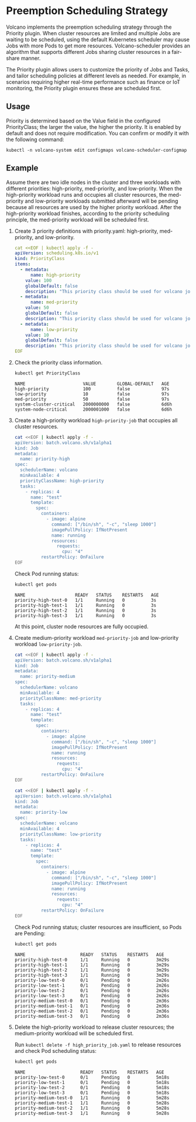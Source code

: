 # Preemption Scheduling Strategy

Volcano implements the preemption scheduling strategy through the Priority plugin. When cluster resources are limited and multiple Jobs are waiting to be scheduled, using the default Kubernetes scheduler may cause Jobs with more Pods to get more resources. Volcano-scheduler provides an algorithm that supports different Jobs sharing cluster resources in a fair-share manner.

The Priority plugin allows users to customize the priority of Jobs and Tasks, and tailor scheduling policies at different levels as needed. For example, in scenarios requiring higher real-time performance such as finance or IoT monitoring, the Priority plugin ensures these are scheduled first.

## Usage

Priority is determined based on the Value field in the configured PriorityClass; the larger the value, the higher the priority. It is enabled by default and does not require modification. You can confirm or modify it with the following command:

```shell
kubectl -n volcano-system edit configmaps volcano-scheduler-configmap
```

## Example

Assume there are two idle nodes in the cluster and three workloads with different priorities: high-priority, med-priority, and low-priority. When the high-priority workload runs and occupies all cluster resources, the med-priority and low-priority workloads submitted afterward will be pending because all resources are used by the higher priority workload. After the high-priority workload finishes, according to the priority scheduling principle, the med-priority workload will be scheduled first.

1. Create 3 priority definitions with priority.yaml: high-priority, med-priority, and low-priority.

    ```yaml title="View priority.yaml"
    cat <<EOF | kubectl apply -f - 
    apiVersion: scheduling.k8s.io/v1 
    kind: PriorityClass 
    items: 
      - metadata: 
          name: high-priority 
        value: 100 
        globalDefault: false 
        description: "This priority class should be used for volcano job only." 
      - metadata: 
          name: med-priority 
        value: 50 
        globalDefault: false 
        description: "This priority class should be used for volcano job only." 
      - metadata: 
          name: low-priority 
        value: 10 
        globalDefault: false 
        description: "This priority class should be used for volcano job only." 
    EOF
    ```

2. Check the priority class information.

    ```bash
    kubectl get PriorityClass
    ```
    ```console
    NAME                      VALUE        GLOBAL-DEFAULT   AGE  
    high-priority             100          false            97s  
    low-priority              10           false            97s  
    med-priority              50           false            97s  
    system-cluster-critical   2000000000   false            6d6h  
    system-node-critical      2000001000   false            6d6h
    ```

3. Create a high-priority workload `high-priority-job` that occupies all cluster resources.

    ```bash title="View high-priority-job"
    cat <<EOF | kubectl apply -f -  
    apiVersion: batch.volcano.sh/v1alpha1  
    kind: Job  
    metadata:  
      name: priority-high  
    spec:  
      schedulerName: volcano  
      minAvailable: 4  
      priorityClassName: high-priority  
      tasks:  
        - replicas: 4  
          name: "test"  
          template:  
            spec:  
              containers:  
                - image: alpine  
                  command: ["/bin/sh", "-c", "sleep 1000"]  
                  imagePullPolicy: IfNotPresent  
                  name: running  
                  resources:  
                    requests:  
                      cpu: "4"  
              restartPolicy: OnFailure  
    EOF
    ```

    Check Pod running status:

    ```bash
    kubectl get pods
    ```

    ```console
    NAME                   READY   STATUS    RESTARTS   AGE  
    priority-high-test-0   1/1     Running   0          3s  
    priority-high-test-1   1/1     Running   0          3s  
    priority-high-test-2   1/1     Running   0          3s  
    priority-high-test-3   1/1     Running   0          3s
    ```

    At this point, cluster node resources are fully occupied.

4. Create medium-priority workload `med-priority-job` and low-priority workload `low-priority-job`.

    ```bash title="med-priority-job"
    cat <<EOF | kubectl apply -f -  
    apiVersion: batch.volcano.sh/v1alpha1  
    kind: Job  
    metadata:  
      name: priority-medium  
    spec:  
      schedulerName: volcano  
      minAvailable: 4  
      priorityClassName: med-priority  
      tasks:  
        - replicas: 4  
          name: "test"  
          template:  
            spec:  
              containers:  
                - image: alpine  
                  command: ["/bin/sh", "-c", "sleep 1000"]  
                  imagePullPolicy: IfNotPresent  
                  name: running  
                  resources:  
                    requests:  
                      cpu: "4"  
              restartPolicy: OnFailure  
    EOF
    ```

    ```bash title="low-priority-job"
    cat <<EOF | kubectl apply -f -  
    apiVersion: batch.volcano.sh/v1alpha1  
    kind: Job  
    metadata:  
      name: priority-low  
    spec:  
      schedulerName: volcano  
      minAvailable: 4  
      priorityClassName: low-priority  
      tasks:  
        - replicas: 4  
          name: "test"  
          template:  
            spec:  
              containers:  
                - image: alpine  
                  command: ["/bin/sh", "-c", "sleep 1000"]  
                  imagePullPolicy: IfNotPresent  
                  name: running  
                  resources:  
                    requests:  
                      cpu: "4"  
              restartPolicy: OnFailure  
    EOF
    ```

    Check Pod running status; cluster resources are insufficient, so Pods are Pending:

    ```bash
    kubectl get pods
    ```

    ```console
    NAME                     READY   STATUS    RESTARTS   AGE  
    priority-high-test-0     1/1     Running   0          3m29s  
    priority-high-test-1     1/1     Running   0          3m29s  
    priority-high-test-2     1/1     Running   0          3m29s  
    priority-high-test-3     1/1     Running   0          3m29s  
    priority-low-test-0      0/1     Pending   0          2m26s  
    priority-low-test-1      0/1     Pending   0          2m26s  
    priority-low-test-2      0/1     Pending   0          2m26s  
    priority-low-test-3      0/1     Pending   0          2m26s  
    priority-medium-test-0   0/1     Pending   0          2m36s  
    priority-medium-test-1   0/1     Pending   0          2m36s  
    priority-medium-test-2   0/1     Pending   0          2m36s  
    priority-medium-test-3   0/1     Pending   0          2m36s
    ```

5. Delete the high-priority workload to release cluster resources; the medium-priority workload will be scheduled first.

    Run `kubectl delete -f high_priority_job.yaml` to release resources and check Pod scheduling status:

    ```bash
    kubectl get pods
    ```

    ```console
    NAME                     READY   STATUS    RESTARTS   AGE  
    priority-low-test-0      0/1     Pending   0          5m18s  
    priority-low-test-1      0/1     Pending   0          5m18s  
    priority-low-test-2      0/1     Pending   0          5m18s  
    priority-low-test-3      0/1     Pending   0          5m18s  
    priority-medium-test-0   1/1     Running   0          5m28s  
    priority-medium-test-1   1/1     Running   0          5m28s  
    priority-medium-test-2   1/1     Running   0          5m28s  
    priority-medium-test-3   1/1     Running   0          5m28s
    ```
